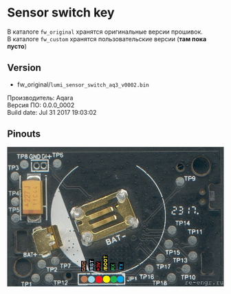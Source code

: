 # Sensor switch key
В каталоге `fw_original` хранятся оригинальные версии прошивок.   
В каталоге `fw_custom` хранятся пользовательские версии (**там пока пусто**)
## Version
 * fw_original/`lumi_sensor_switch_aq3_v0002.bin` 
 
 Производитель: Aqara  
 Версия ПО: 0.0.0_0002  
 Build date: Jul 31 2017 19:03:02  
 
## Pinouts
![Pins_0](picture/aq_key_sensor_bot.jpg)
